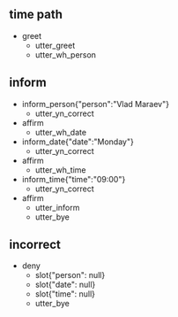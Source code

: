 ## time path
* greet
  - utter_greet
  - utter_wh_person

## inform
* inform_person{"person":"Vlad Maraev"}
  - utter_yn_correct
* affirm
  - utter_wh_date
* inform_date{"date":"Monday"}
  - utter_yn_correct
* affirm
  - utter_wh_time
* inform_time{"time":"09:00"}
  - utter_yn_correct
* affirm
  - utter_inform
  - utter_bye
  
## incorrect
* deny
  - slot{"person": null}
  - slot{"date": null}
  - slot{"time": null}
  - utter_bye

